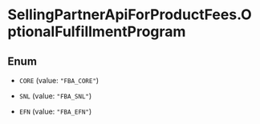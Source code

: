 # SellingPartnerApiForProductFees.OptionalFulfillmentProgram

## Enum


* `CORE` (value: `"FBA_CORE"`)

* `SNL` (value: `"FBA_SNL"`)

* `EFN` (value: `"FBA_EFN"`)


